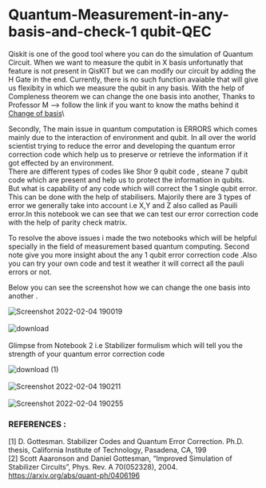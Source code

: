# Quantum-Measurement-in-any-basis-and-check-1 qubit-QEC

Qiskit is one of the good tool where you can do the simulation of Quantum Circuit. When we want to measure the qubit in X basis unfortunatly that feature is not present in QisKIT but we can modify our circuit by adding the H Gate in the end. Currently, there is no such function avaiable that will give us flexibity in which we measure the qubit in any basis.
With the help of Compleness theorem we can change the one basis into another, Thanks to Professor M -->  follow the link if you want to know the maths behind it [Change of basis](https://www.youtube.com/watch?v=CDmXvPDMIFs/)\

Secondly, The main issue in quantum computation is ERRORS which comes mainly due to the interaction of environment and qubit. In all over the world scientist trying to reduce the error and developing the quantum error correction code which help us to preserve or retrieve the information if it got effected by an environment.\
There are different types of codes like Shor 9 qubit code , steane 7 qubit code which are present and help us to protect the information in qubits. \
But what is capability of any code which will correct the 1 single qubit error. This can be done with the help of stabilisers. Majorily there are 3 types of error we generally take into account i.e X,Y and Z also called as Pauili error.In this notebook we can see that we can test our error correction code with the help of parity check matrix.

To resolve the above issues i made the two notebooks which will be helpful specially in the field of measurement based quantum computing. Second note give you more insight about the any 1 qubit error correction code .Also you can try your own code and test it weather it will correct all the pauli errors or not.

Below you can see the screenshot how we can change the one basis into another .


![Screenshot 2022-02-04 190019](https://user-images.githubusercontent.com/82764276/152537898-126d10d2-7b30-4e05-99ef-61e02f3e3ced.png)
\
\
![download](https://user-images.githubusercontent.com/82764276/152537694-6de6de65-ec91-4a2e-8c5f-10fbfa2acc57.png)
\
\
Glimpse from Notebook 2 i.e Stabilizer formulism which will tell you the strength of your quantum error correction code 

![download (1)](https://user-images.githubusercontent.com/82764276/152537735-19e5a358-336e-4535-80c8-281d964327db.png)
\
\
![Screenshot 2022-02-04 190211](https://user-images.githubusercontent.com/82764276/152537829-2283b9b7-d2d8-4ec0-949c-556cace4e041.png)
\
\
![Screenshot 2022-02-04 190255](https://user-images.githubusercontent.com/82764276/152537634-e2d3410a-33e1-4d7c-bd2d-f4bc76398eae.png)


### REFERENCES :
[1] D. Gottesman. Stabilizer Codes and Quantum Error Correction. Ph.D. thesis, California Institute of Technology, Pasadena, CA, 199 \
[2] Scott Aaaronson and Daniel Gottesman, “Improved Simulation of Stabilizer Circuits”, Phys. Rev. A 70(052328), 2004. https://arxiv.org/abs/quant-ph/0406196
